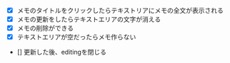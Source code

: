 - [x] メモのタイトルをクリックしたらテキストリアにメモの全文が表示される
- [x] メモの更新をしたらテキストエリアの文字が消える
- [x] メモの削除ができる
- [x] テキストエリアが空だったらメモ作らない
- [] 更新した後、editingを閉じる
